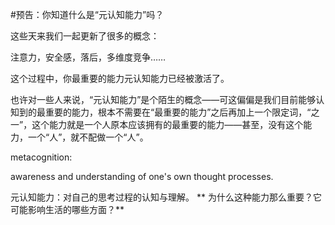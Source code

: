 #预告：你知道什么是“元认知能力”吗？

这些天来我们一起更新了很多的概念：

注意力，安全感，落后，多维度竞争……

这个过程中，你最重要的能力元认知能力已经被激活了。

也许对一些人来说，“元认知能力”是个陌生的概念——可这偏偏是我们目前能够认知到的最重要的能力，根本不需要在“最重要的能力”之后再加上一个限定词，“之一”，这个能力就是一个人原本应该拥有的最重要的能力——甚至，没有这个能力，一个“人”，就不配做一个“人”。

metacognition:

awareness and understanding of one's own thought processes. 

元认知能力：对自己的思考过程的认知与理解。
**
为什么这种能力那么重要？它可能影响生活的哪些方面？**

